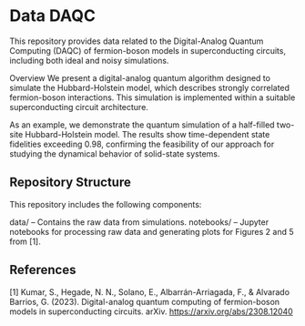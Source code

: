 # Data DAQC
This repository provides data related to the Digital-Analog Quantum Computing (DAQC) of fermion-boson models in superconducting circuits, including both ideal and noisy simulations.

Overview
We present a digital-analog quantum algorithm designed to simulate the Hubbard-Holstein model, which describes strongly correlated fermion-boson interactions. This simulation is implemented within a suitable superconducting circuit architecture.

As an example, we demonstrate the quantum simulation of a half-filled two-site Hubbard-Holstein model. The results show time-dependent state fidelities exceeding 0.98, confirming the feasibility of our approach for studying the dynamical behavior of solid-state systems.

## Repository Structure
This repository includes the following components:

data/ – Contains the raw data from simulations.
notebooks/ – Jupyter notebooks for processing raw data and generating plots for Figures 2 and 5 from [1].

## References
[1] Kumar, S., Hegade, N. N., Solano, E., Albarrán-Arriagada, F., & Alvarado Barrios, G. (2023). Digital-analog quantum computing of fermion-boson models in superconducting circuits. arXiv. https://arxiv.org/abs/2308.12040
